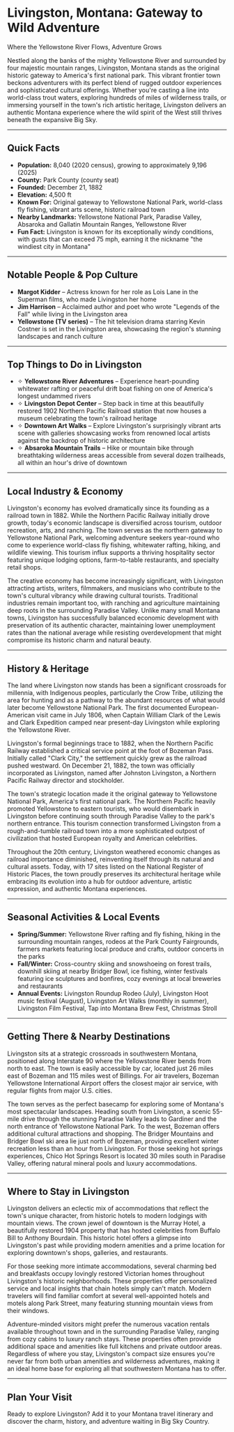 # Livingston, Montana: Gateway to Wild Adventure
Where the Yellowstone River Flows, Adventure Grows

Nestled along the banks of the mighty Yellowstone River and surrounded by four majestic mountain ranges, Livingston, Montana stands as the original historic gateway to America's first national park. This vibrant frontier town beckons adventurers with its perfect blend of rugged outdoor experiences and sophisticated cultural offerings. Whether you're casting a line into world-class trout waters, exploring hundreds of miles of wilderness trails, or immersing yourself in the town's rich artistic heritage, Livingston delivers an authentic Montana experience where the wild spirit of the West still thrives beneath the expansive Big Sky.

---

## Quick Facts

- **Population:** 8,040 (2020 census), growing to approximately 9,196 (2025)
- **County:** Park County (county seat)
- **Founded:** December 21, 1882
- **Elevation:** 4,500 ft
- **Known For:** Original gateway to Yellowstone National Park, world-class fly fishing, vibrant arts scene, historic railroad town
- **Nearby Landmarks:** Yellowstone National Park, Paradise Valley, Absaroka and Gallatin Mountain Ranges, Yellowstone River
- **Fun Fact:** Livingston is known for its exceptionally windy conditions, with gusts that can exceed 75 mph, earning it the nickname "the windiest city in Montana"

---

## Notable People & Pop Culture

- **Margot Kidder** – Actress known for her role as Lois Lane in the Superman films, who made Livingston her home
- **Jim Harrison** – Acclaimed author and poet who wrote "Legends of the Fall" while living in the Livingston area
- **Yellowstone (TV series)** – The hit television drama starring Kevin Costner is set in the Livingston area, showcasing the region's stunning landscapes and ranch culture

---

## Top Things to Do in Livingston

- ✧ **Yellowstone River Adventures** – Experience heart-pounding whitewater rafting or peaceful drift boat fishing on one of America's longest undammed rivers
- ✧ **Livingston Depot Center** – Step back in time at this beautifully restored 1902 Northern Pacific Railroad station that now houses a museum celebrating the town's railroad heritage
- ✧ **Downtown Art Walks** – Explore Livingston's surprisingly vibrant arts scene with galleries showcasing works from renowned local artists against the backdrop of historic architecture
- ✧ **Absaroka Mountain Trails** – Hike or mountain bike through breathtaking wilderness areas accessible from several dozen trailheads, all within an hour's drive of downtown

---

## Local Industry & Economy

Livingston's economy has evolved dramatically since its founding as a railroad town in 1882. While the Northern Pacific Railway initially drove growth, today's economic landscape is diversified across tourism, outdoor recreation, arts, and ranching. The town serves as the northern gateway to Yellowstone National Park, welcoming adventure seekers year-round who come to experience world-class fly fishing, whitewater rafting, hiking, and wildlife viewing. This tourism influx supports a thriving hospitality sector featuring unique lodging options, farm-to-table restaurants, and specialty retail shops.

The creative economy has become increasingly significant, with Livingston attracting artists, writers, filmmakers, and musicians who contribute to the town's cultural vibrancy while drawing cultural tourists. Traditional industries remain important too, with ranching and agriculture maintaining deep roots in the surrounding Paradise Valley. Unlike many small Montana towns, Livingston has successfully balanced economic development with preservation of its authentic character, maintaining lower unemployment rates than the national average while resisting overdevelopment that might compromise its historic charm and natural beauty.

---

## History & Heritage

The land where Livingston now stands has been a significant crossroads for millennia, with Indigenous peoples, particularly the Crow Tribe, utilizing the area for hunting and as a pathway to the abundant resources of what would later become Yellowstone National Park. The first documented European-American visit came in July 1806, when Captain William Clark of the Lewis and Clark Expedition camped near present-day Livingston while exploring the Yellowstone River.

Livingston's formal beginnings trace to 1882, when the Northern Pacific Railway established a critical service point at the foot of Bozeman Pass. Initially called "Clark City," the settlement quickly grew as the railroad pushed westward. On December 21, 1882, the town was officially incorporated as Livingston, named after Johnston Livingston, a Northern Pacific Railway director and stockholder.

The town's strategic location made it the original gateway to Yellowstone National Park, America's first national park. The Northern Pacific heavily promoted Yellowstone to eastern tourists, who would disembark in Livingston before continuing south through Paradise Valley to the park's northern entrance. This tourism connection transformed Livingston from a rough-and-tumble railroad town into a more sophisticated outpost of civilization that hosted European royalty and American celebrities.

Throughout the 20th century, Livingston weathered economic changes as railroad importance diminished, reinventing itself through its natural and cultural assets. Today, with 17 sites listed on the National Register of Historic Places, the town proudly preserves its architectural heritage while embracing its evolution into a hub for outdoor adventure, artistic expression, and authentic Montana experiences.

---

## Seasonal Activities & Local Events

- **Spring/Summer:** Yellowstone River rafting and fly fishing, hiking in the surrounding mountain ranges, rodeos at the Park County Fairgrounds, farmers markets featuring local produce and crafts, outdoor concerts in the parks
- **Fall/Winter:** Cross-country skiing and snowshoeing on forest trails, downhill skiing at nearby Bridger Bowl, ice fishing, winter festivals featuring ice sculptures and bonfires, cozy evenings at local breweries and restaurants
- **Annual Events:** Livingston Roundup Rodeo (July), Livingston Hoot music festival (August), Livingston Art Walks (monthly in summer), Livingston Film Festival, Tap into Montana Brew Fest, Christmas Stroll

---

## Getting There & Nearby Destinations

Livingston sits at a strategic crossroads in southwestern Montana, positioned along Interstate 90 where the Yellowstone River bends from north to east. The town is easily accessible by car, located just 26 miles east of Bozeman and 115 miles west of Billings. For air travelers, Bozeman Yellowstone International Airport offers the closest major air service, with regular flights from major U.S. cities.

The town serves as the perfect basecamp for exploring some of Montana's most spectacular landscapes. Heading south from Livingston, a scenic 55-mile drive through the stunning Paradise Valley leads to Gardiner and the north entrance of Yellowstone National Park. To the west, Bozeman offers additional cultural attractions and shopping. The Bridger Mountains and Bridger Bowl ski area lie just north of Bozeman, providing excellent winter recreation less than an hour from Livingston. For those seeking hot springs experiences, Chico Hot Springs Resort is located 30 miles south in Paradise Valley, offering natural mineral pools and luxury accommodations.

---

## Where to Stay in Livingston

Livingston delivers an eclectic mix of accommodations that reflect the town's unique character, from historic hotels to modern lodgings with mountain views. The crown jewel of downtown is the Murray Hotel, a beautifully restored 1904 property that has hosted celebrities from Buffalo Bill to Anthony Bourdain. This historic hotel offers a glimpse into Livingston's past while providing modern amenities and a prime location for exploring downtown's shops, galleries, and restaurants.

For those seeking more intimate accommodations, several charming bed and breakfasts occupy lovingly restored Victorian homes throughout Livingston's historic neighborhoods. These properties offer personalized service and local insights that chain hotels simply can't match. Modern travelers will find familiar comfort at several well-appointed hotels and motels along Park Street, many featuring stunning mountain views from their windows.

Adventure-minded visitors might prefer the numerous vacation rentals available throughout town and in the surrounding Paradise Valley, ranging from cozy cabins to luxury ranch stays. These properties often provide additional space and amenities like full kitchens and private outdoor areas. Regardless of where you stay, Livingston's compact size ensures you're never far from both urban amenities and wilderness adventures, making it an ideal home base for exploring all that southwestern Montana has to offer.

---

## Plan Your Visit

Ready to explore Livingston? Add it to your Montana travel itinerary and discover the charm, history, and adventure waiting in Big Sky Country.
